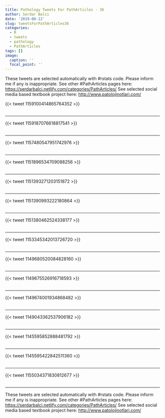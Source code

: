 ```yaml
---
title: Pathology Tweets For PathArticles - 36
author: Serdar Balci
date: '2019-08-12'
slug: tweetsForPathArticles36
categories:
  - R
  - tweets
  - pathology
  - PathArticles
tags: []
image:
  caption: ''
  focal_point: ''
---
```



These tweets are selected automatically with #rstats code. Please inform me if any is inappropriate.
See other #PathArticles pages here: https://serdarbalci.netlify.com/categories/PathArticles/ 
See selected social media based textbook project here: http://www.patolojinotlari.com/

{{< tweet 1159100414865764352 >}}
<br>
<br>
<hr>
{{< tweet 1159187076618817541 >}}
<br>
<br>
<hr>
{{< tweet 1157480547951742976 >}}
<br>
<br>
<hr>
{{< tweet 1151896534709088256 >}}
<br>
<br>
<hr>
{{< tweet 1151393271203151872 >}}
<br>
<br>
<hr>
{{< tweet 1151390993222180864 >}}
<br>
<br>
<hr>
{{< tweet 1151380462524338177 >}}
<br>
<br>
<hr>
{{< tweet 1153345342013726720 >}}
<br>
<br>
<hr>
{{< tweet 1149680520084828160 >}}
<br>
<br>
<hr>
{{< tweet 1149675526916718593 >}}
<br>
<br>
<hr>
{{< tweet 1149674001934868482 >}}
<br>
<br>
<hr>
{{< tweet 1149043362537906182 >}}
<br>
<br>
<hr>
{{< tweet 1145595852888481792 >}}
<br>
<br>
<hr>
{{< tweet 1145595422842511360 >}}
<br>
<br>
<hr>
{{< tweet 1155034371830812677 >}}
<br>
<br>
<hr>


These tweets are selected automatically with #rstats code. Please inform me if any is inappropriate.
See other #PathArticles pages here: https://serdarbalci.netlify.com/categories/PathArticles/ 
See selected social media based textbook project here: http://www.patolojinotlari.com/
